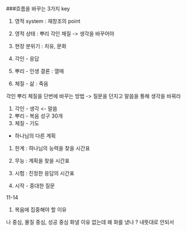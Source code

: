 
  
###흐름을 바꾸는 3가지 key

1. 영적 system : 재창조의 point
2. 영적 상태 : 뿌리 각인 채질 -> 생각을 바꾸어야
3. 현장 분위기 : 치유, 문화

1. 각인 - 응답
2. 뿌리 - 인생 결론 : 열매
3. 체질 - 삶 : 죽음

각인 뿌리 체질을 단번에 바꾸는 방법
-> 질문을 던지고 말씀을 통해 생각을 바꿔라

1. 각인 - 생각 <- 말씀
2. 뿌리 - 복음 성구 30개
3. 체질 - 기도

* 하나님의 다른 계획
1. 한계 : 하나님의 능력을 찾을 시간표
2. 무능 : 계획을 찾을 시간표
3. 시험 : 진정한 응답의 시간표

1. 시작 - 중대한 질문


11-14

1. 복음에 집중해야 할 이유

나 중심, 물질 중심, 성공 중심
화낼 이유 없는데 왜 화를 냈나 ? 내뜻대로 안되서

